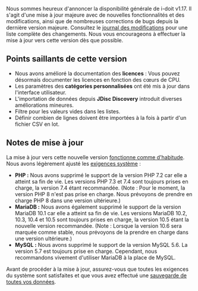 Nous sommes heureux d'annoncer la disponibilité générale de i-doit v1.17. Il s'agit d'une mise à jour majeure avec de nouvelles fonctionnalités et des modifications, ainsi que de nombreuses corrections de bugs depuis la dernière version majeure. Consultez le [journal des modifications](../changelogs/changelog-1.17.x/changelog-1.17.md) pour une liste complète des changements. Nous vous encourageons à effectuer la mise à jour vers cette version dès que possible.

Points saillants de cette version
---------------------------------

* Nous avons amélioré la documentation des **licences** : Vous pouvez désormais documenter les licences en fonction des cœurs de CPU.
* Les paramètres des **catégories personnalisées** ont été mis à jour dans l'interface utilisateur.
* L'importation de données depuis **JDisc Discovery** introduit diverses améliorations mineures.
* Filtre pour les valeurs vides dans les listes.
* Définir combien de lignes doivent être importées à la fois à partir d'un fichier CSV en lot.

Notes de mise à jour
--------------------

La mise à jour vers cette nouvelle version [fonctionne comme d'habitude](../../maintenance-and-operation/update.md). Nous avons légèrement ajusté les [exigences système](../../installation/system-requirements.md) :

* **PHP :** Nous avons supprimé le support de la version PHP 7.2 car elle a atteint sa fin de vie. Les versions PHP 7.3 et 7.4 sont toujours prises en charge, la version 7.4 étant recommandée. (Note : Pour le moment, la version PHP 8 n'est pas prise en charge. Nous prévoyons de prendre en charge PHP 8 dans une version ultérieure.)
* **MariaDB :** Nous avons également supprimé le support de la version MariaDB 10.1 car elle a atteint sa fin de vie. Les versions MariaDB 10.2, 10.3, 10.4 et 10.5 sont toujours prises en charge, la version 10.5 étant la nouvelle version recommandée. (Note : Lorsque la version 10.6 sera marquée comme stable, nous prévoyons de la prendre en charge dans une version ultérieure.)
* **MySQL :** Nous avons supprimé le support de la version MySQL 5.6. La version 5.7 est toujours prise en charge. Cependant, nous recommandons vivement d'utiliser MariaDB à la place de MySQL.

Avant de procéder à la mise à jour, assurez-vous que toutes les exigences du système sont satisfaites et que vous avez effectué une [sauvegarde de toutes vos données](../../maintenance-and-operation/backup-and-recovery/index.md).
